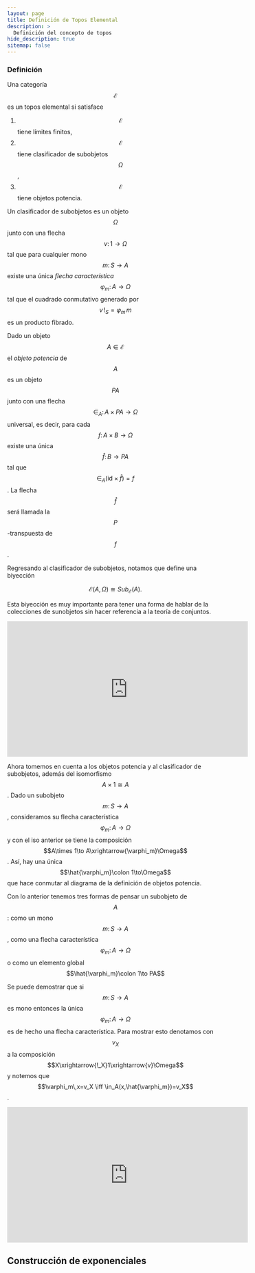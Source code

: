 ```yaml
---
layout: page
title: Definición de Topos Elemental
description: >
  Definición del concepto de topos
hide_description: true
sitemap: false
---
```


### Definición
Una categoría $$\mathcal{E}$$ es un topos elemental si satisface
1. $$\mathcal{E}$$ tiene límites finitos,
2. $$\mathcal{E}$$ tiene clasificador de subobjetos $$\Omega$$,
3. $$\mathcal{E}$$ tiene objetos potencia.

Un clasificador de subobjetos es un objeto $$\Omega$$ junto con una flecha $$v\colon 1\to\Omega$$ tal que para cualquier 
mono $$m\colon S\to A$$ existe una única *flecha característica* $$\varphi_m\colon A\to\Omega$$ tal que el cuadrado 
conmutativo generado por $$v\,!_S=\varphi_m\,m$$ es un producto fibrado.

Dado un objeto $$A\in\mathcal{E}$$ el *objeto potencia* de $$A$$ es un objeto $$PA$$ junto con una flecha 
$$\in_A\colon A\times PA\to\Omega$$ universal, es decir, para cada $$f\colon A\times B\to\Omega$$ existe una única 
$$\hat{f}\colon B\to PA$$ tal que $$\in_A(\text{id}\times\hat{f})=f$$. La flecha $$\hat{f}$$ será llamada la 
$$P$$-transpuesta de $$f$$.

Regresando al clasificador de subobjetos, notamos que define una biyección

$$
  \mathcal{E}(A,\Omega)\cong Sub_{\mathcal{E}}(A).
$$

Esta biyección es muy importante para tener una forma de hablar de la colecciones de sunobjetos sin hacer referencia a la teoría de conjuntos.

<iframe width="560" height="315" src="https://www.youtube.com/embed/ieSLALPW57c" title="Clase16" frameborder="0" allow="accelerometer; autoplay; clipboard-write; encrypted-media; gyroscope; picture-in-picture; web-share" allowfullscreen></iframe>

Ahora tomemos en cuenta a los objetos potencia y al clasificador de subobjetos, además del isomorfismo 
$$A\times 1\cong A$$. Dado un subobjeto $$m\colon S\to A$$, consideramos su flecha característica 
$$\varphi_m\colon A\to\Omega$$ y con el iso anterior se tiene la composición 
$$A\times 1\to A\xrightarrow{\varphi_m}\Omega$$. Así, hay una única $$\hat{\varphi_m}\colon 1\to\Omega$$ que hace conmutar al diagrama de la definición de objetos potencia.

Con lo anterior tenemos tres formas de pensar un subobjeto de $$A$$: como un mono
$$m\colon S\to A$$, como una flecha característica $$\varphi_m\colon A\to\Omega$$ o como un elemento global
$$\hat{\varphi_m}\colon 1\to PA$$

Se puede demostrar que si $$m\colon S\to A$$ es mono entonces la única 
$$\varphi_m\colon A\to\Omega$$ es de hecho una flecha característica. Para mostrar esto denotamos con $$v_X$$ a la 
composición $$X\xrightarrow{!_X}1\xrightarrow{v}\Omega$$ y notemos que 
$$\varphi_m\,x=v_X \iff \in_A(x,\hat{\varphi_m})=v_X$$.

<iframe width="560" height="315" src="https://www.youtube.com/embed/fttIatTFWFE" title="Clase17" frameborder="0" allow="accelerometer; autoplay; clipboard-write; encrypted-media; gyroscope; picture-in-picture; web-share" allowfullscreen></iframe>


## Construcción de exponenciales
